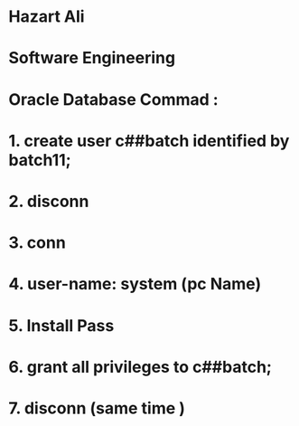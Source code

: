 # Hazart Ali

# Software Engineering 

# Oracle Database Commad : 

# 1. create user c##batch identified by batch11;

# 2. disconn

# 3. conn

# 4. user-name: system (pc Name)

# 5. Install Pass 

# 6. grant all privileges to c##batch;

# 7. disconn (same time )


